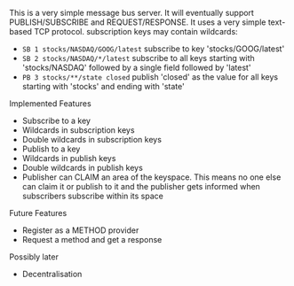 This is a very simple message bus server. It will eventually support PUBLISH/SUBSCRIBE and REQUEST/RESPONSE. It uses a very simple text-based TCP protocol. 
subscription keys may contain wildcards:

* `SB 1 stocks/NASDAQ/GOOG/latest` subscribe to key 'stocks/GOOG/latest'
* `SB 2 stocks/NASDAQ/*/latest` subscribe to all keys starting with 'stocks/NASDAQ' followed by a single field followed by 'latest'
* `PB 3 stocks/**/state closed` publish 'closed' as the value for all keys starting with 'stocks' and ending with 'state'

Implemented Features

- Subscribe to a key
- Wildcards in subscription keys
- Double wildcards in subscription keys
- Publish to a key
- Wildcards in publish keys
- Double wildcards in publish keys
- Publisher can CLAIM an area of the keyspace. This means no one else can claim it or publish to it and the publisher gets informed when subscribers subscribe within its space

Future Features

- Register as a METHOD provider
- Request a method and get a response

Possibly later

- Decentralisation



